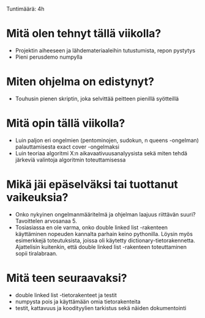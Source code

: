 Tuntimäärä: 4h

# Mitä olen tehnyt tällä viikolla?

- Projektin aiheeseen ja lähdemateriaaleihin tutustumista, repon pystytys
- Pieni perusdemo numpylla

# Miten ohjelma on edistynyt?

- Touhusin pienen skriptin, joka selvittää peitteen pienillä syötteillä

# Mitä opin tällä viikolla?

- Luin paljon eri ongelmien (pentominojen, sudokun, n queens -ongelman) palauttamisesta exact cover -ongelmaksi
- Luin teoriaa algoritmi X:n aikavaativuusanalyysista sekä miten tehdä järkeviä valintoja algoritmin toteuttamisessa

# Mikä jäi epäselväksi tai tuottanut vaikeuksia?

- Onko nykyinen ongelmanmääritelmä ja ohjelman laajuus riittävän suuri? Tavoittelen arvosanaa 5.
- Tosiasiassa en ole varma, onko double linked list -rakenteen käyttäminen nopeuden kannalta parhain keino pythonilla. Löysin myös esimerkkejä toteutuksista, joissa oli käytetty dictionary-tietorakennetta. Ajattelisin kuitenkin, että double linked list -rakenteen toteuttaminen sopii tiralabraan.

# Mitä teen seuraavaksi?
- double linked list -tietorakenteet ja testit
- numpysta pois ja käyttämään omia tietorakenteita
- testit, kattavuus ja koodityylien tarkistus sekä näiden dokumentointi
